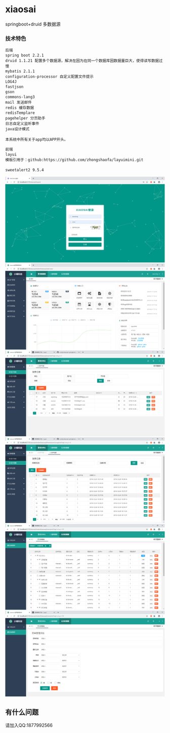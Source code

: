 # xiaosai
springboot+druid 多数据源
### 技术特色
```
后端
spring boot 2.2.1
druid 1.1.21 配置多个数据源，解决在因为在同一个数据库因数据量巨大，使得读写数据过慢
mybatis 2.1.1
configuration-processor 自定义配置文件提示
LOG4J
fastjson
gson
commons-lang3
mail 发送邮件
redis 缓存数据
redisTemplare
pagehelper 分页助手
日志自定义监听事件
java设计模式

本系统中所有关于app均以APP开头。
```
```
前端
layui
模板引用于：github:https://github.com/zhongshaofa/layuimini.git

sweetalert2 9.5.4
```
![image](https://github.com/cozilyo/xiaosai/blob/master/src/main/resources/static/readmeImg/login.png)
![image](https://github.com/cozilyo/xiaosai/blob/master/src/main/resources/static/readmeImg/index.png)
![image](https://github.com/cozilyo/xiaosai/blob/master/src/main/resources/static/readmeImg/userList.png)
![image](https://github.com/cozilyo/xiaosai/blob/master/src/main/resources/static/readmeImg/userpermission.png)
![image](https://github.com/cozilyo/xiaosai/blob/master/src/main/resources/static/readmeImg/menu.png)
![image](https://github.com/cozilyo/xiaosai/blob/master/src/main/resources/static/readmeImg/menuadd.png)
## 有什么问题
请加入QQ:1877992566

